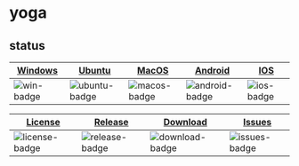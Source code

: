 # yoga

## status

| [Windows][win-link]| [Ubuntu][ubuntu-link]|[MacOS][macos-link]|[Android][android-link]|[IOS][ios-link]|
|---------------|---------------|-----------------|-----------------|----------------|
| ![win-badge]  | ![ubuntu-badge]      | ![macos-badge] |![android-badge]   |![ios-badge]   |

|[License][license-link]| [Release][release-link]|[Download][download-link]|[Issues][issues-link]|
|-----------------|-----------------|-----------------|-----------------|
|![license-badge] |![release-badge] | ![download-badge]|![issues-badge]|

[win-link]: https://github.com/iminders/yoga/actions/workflows/windows.yml "WindowsAction"
[win-badge]: https://github.com/iminders/yoga/workflows/windows.yml/badge.svg  "Windows"

[ubuntu-link]: https://github.com/iminders/yoga/actions/workflows/ubuntu.yml "UbuntuAction"
[ubuntu-badge]: https://github.com/iminders/yoga/workflows/ubuntu.yml/badge.svg "Ubuntu"

[macos-link]: https://github.com/iminders/yoga/actions?query=action%3AMacOS "MacOSAction"
[macos-badge]: https://github.com/iminders/yoga/actions/workflows/macos.yml/badge.svg "MacOS"

[android-link]: https://github.com/iminders/yoga/actions/workflows/android.yml "AndroidAction"
[android-badge]: https://github.com/iminders/yoga/workflows/android.yml/badge.svg "Android"

[ios-link]: https://github.com/iminders/yoga/actions/workflows/ios.yml "IOSAction"
[ios-badge]: https://github.com/iminders/yoga/workflows/ios.yml/badge.svg "IOS"

[release-link]: https://github.com/iminders/yoga/releases "Release status"
[release-badge]: https://img.shields.io/github/release/iminders/yoga.svg?style=flat-square "Release status"

[download-link]: https://github.com/iminders/yoga/releases/latest "Download status"
[download-badge]: https://img.shields.io/github/downloads/iminders/yoga/total.svg?style=flat-square "Download status"

[license-link]: https://github.com/iminders/yoga/blob/master/LICENSE "LICENSE"
[license-badge]: https://img.shields.io/badge/license-MIT-blue.svg "MIT"

[issues-link]: https://github.com/iminders/yoga/issues "Issues"
[issues-badge]: https://img.shields.io/badge/github-issues-red.svg?maxAge=60 "Issues"
